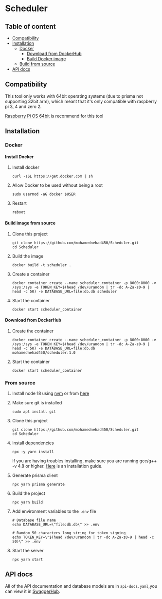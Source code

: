 # Scheduler

## Table of content
 - [Compatibility](#compatibility)
 - [Installation](#installation)
    + [Docker](#docker)
        - [Download from DockerHub](#download-from-dockerhub)
        - [Build Docker image](#build-image-from-source)
    + [Build from source](#from-source)
 - [API docs](#api-docs)

## Compatibility

This tool only works with 64bit operating systems (due to prisma not supporting 32bit arm), which meant that it's only compatible with raspberry pi 3, 4 and zero 2. 

[Raspberry Pi OS 64bit](https://www.raspberrypi.com/software/operating-systems/#raspberry-pi-os-64-bit) is recommend for this tool

## Installation

### Docker

#### Install Docker
1. Install docker
    ```
    curl -sSL https://get.docker.com | sh
    ```
2. Allow Docker to be used without being a root
    ```
    sudo usermod -aG docker $USER
    ```
3. Restart
    ``` 
    reboot
    ```
#### Build image from source
1. Clone this project
    ```
    git clone https://github.com/mohamednehad450/Scheduler.git
    cd Scheduler
    ```
2. Build the image 
    ``` 
    docker build -t scheduler .
    ```
3. Create a container
    ```
    docker container create --name scheduler_container -p 8000:8000 -v /sys:/sys -e TOKEN_KEY=$(head /dev/urandom | tr -dc A-Za-z0-9 | head -c 50) -e DATABASE_URL=file:db.db scheduler
    ```
4. Start the container
    ```
    docker start scheduler_container
    ```

#### Download from DockerHub
1. Create the container 
    ```
    docker container create --name scheduler_container -p 8000:8000 -v /sys:/sys -e TOKEN_KEY=$(head /dev/urandom | tr -dc A-Za-z0-9 | head -c 50) -e DATABASE_URL=file:db.db mohamednehad450/scheduler:1.0
    ```
2. Start the container
    ```
    docker start scheduler_container
    ```


### From source

1. Install node 18 using [nvm](https://github.com/nvm-sh/nvm) or from [here](https://nodejs.org/en/download/)

2. Make sure git is installed
    ```
    sudo apt install git
    ```

3. Clone this project
    ```
    git clone https://github.com/mohamednehad450/Scheduler.git
    cd Scheduler
    ```
4. Install dependencies
    ```
    npx -y yarn install
    ```
    If you are having troubles installing, make sure you are running gcc/g++ -v 4.8 or higher. [Here](https://github.com/fivdi/onoff/wiki/Node.js-v4-and-native-addons) is an installation guide.
5. Generate prisma client
    ```
    npx yarn prisma generate
    ```
6. Build the project
    ``` 
    npx yarn build
    ```
7. Add environment variables to the `.env` file
    ```
    # Database file name
    echo DATABASE_URL=\"file:db.db\" >> .env
    
    # Random 50 characters long string for token signing
    echo TOKEN_KEY=\"$(head /dev/urandom | tr -dc A-Za-z0-9 | head -c 50)\" >> .env
    
    ```
8. Start the server
    ```
    npx yarn start
    ```


## API docs

 All of the API documentation and database models are in `api-docs.yaml`,you can view it in [SwaggerHub](https://app.swaggerhub.com/apis/mohamednehad450/Scheduler/1.0#/).

